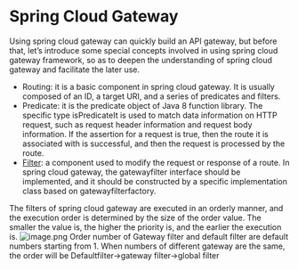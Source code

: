# Spring Cloud Gateway


Using spring cloud gateway can quickly build an API gateway, but before that, let’s introduce some special concepts involved in using spring cloud gateway framework, so as to deepen the understanding of spring cloud gateway and facilitate the later use.

- Routing: it is a basic component in spring cloud gateway. It is usually composed of an ID, a target URI, and a series of predicates and filters.
- Predicate: it is the predicate object of Java 8 function library. The specific type isPredicate<ServerWebExchange>It is used to match data information on HTTP request, such as request header information and request body information. If the assertion for a request is true, then the route it is associated with is successful, and then the request is processed by the route.
- [Filter](https://developpaper.com/tag/filter/): a component used to modify the request or response of a route. In spring cloud gateway, the gatewayfilter interface should be implemented, and it should be constructed by a specific implementation class based on gatewayfilterfactory.


The filters of spring cloud gateway are executed in an orderly manner, and the execution order is determined by the size of the order value. The smaller the value is, the higher the priority is, and the earlier the execution is.
![image.png](https://cdn.nlark.com/yuque/0/2022/png/26679661/1657722151931-15d03403-bdd6-4bf4-b438-25dcb1a0c02b.png#clientId=u4bb77d31-9a31-4&crop=0&crop=0&crop=1&crop=1&from=paste&height=390&id=u67f8c52d&margin=%5Bobject%20Object%5D&name=image.png&originHeight=399&originWidth=654&originalType=binary&ratio=1&rotation=0&showTitle=false&size=135789&status=done&style=none&taskId=ue553220a-c0c2-4a5f-a97c-8c797cd8417&title=&width=639)
Order number of Gateway filter and default filter are default numbers starting from 1.
When numbers of different gateway are the same, the order will be Defaultfilter->gateway filter->global filter

